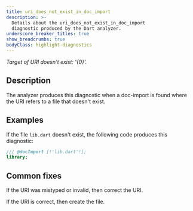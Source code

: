 ```yaml
---
title: uri_does_not_exist_in_doc_import
description: >-
  Details about the uri_does_not_exist_in_doc_import
  diagnostic produced by the Dart analyzer.
underscore_breaker_titles: true
show_breadcrumbs: true
bodyClass: highlight-diagnostics
---
```


_Target of URI doesn't exist: '{0}'._

## Description

The analyzer produces this diagnostic when a doc-import is found where
the URI refers to a file that doesn't exist.

## Examples

If the file `lib.dart` doesn't exist, the following code produces this
diagnostic:

```dart
/// @docImport [!'lib.dart'!];
library;
```

## Common fixes

If the URI was mistyped or invalid, then correct the URI.

If the URI is correct, then create the file.
